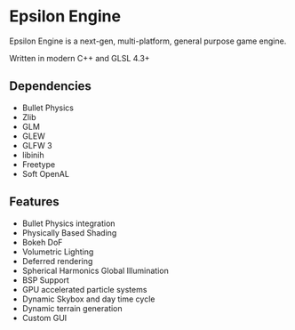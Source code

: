 # Epsilon Engine

Epsilon Engine is a next-gen, multi-platform, general purpose game engine.

Written in modern C++ and GLSL 4.3+

## Dependencies

* Bullet Physics 
* Zlib
* GLM
* GLEW
* GLFW 3
* libinih
* Freetype
* Soft OpenAL

## Features

* Bullet Physics integration
* Physically Based Shading
* Bokeh DoF
* Volumetric Lighting
* Deferred rendering
* Spherical Harmonics Global Illumination
* BSP Support
* GPU accelerated particle systems
* Dynamic Skybox and day time cycle
* Dynamic terrain generation
* Custom GUI
